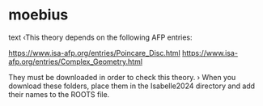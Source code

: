 # moebius

text ‹This theory depends on the following AFP entries:

https://www.isa-afp.org/entries/Poincare_Disc.html
https://www.isa-afp.org/entries/Complex_Geometry.html

They must be downloaded in order to check this theory.
›
When you download these folders, place them in the Isabelle2024 directory and add their names to the ROOTS file.
